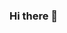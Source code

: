 ### Hi there 👋

<!--
**octopussy-maker/octopussy-maker** is a ✨ _special_ ✨ repository because its `README.md` (this file) appears on your GitHub profile.

Here are some ideas to get you started:

- 🔭 I’m currently working on ...
- 🌱 I’m currently learning open source i meed help...
- 👯 I’m looking to collaborate on ...
- 🤔 I’m looking for help with ( TCL tablet)need it supercharged gor better performance .
- 💬 Ask me about ...
- 📫 How to reach me: ...
- 😄 Pronouns: ...
- ⚡ Fun fact: ...
-->
